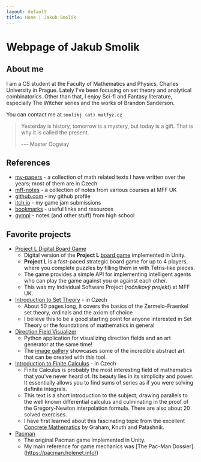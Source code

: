 ```yaml
---
layout: default
title: Home | Jakub Smolik
---
```


# Webpage of Jakub Smolik

## About me

I am a CS student at the Faculty of Mathematics and Physics, Charles University in Prague. Lately I've been focusing on set theory and analytical combinatorics. Other than that, I enjoy Sci-fi and Fantasy literature, especially The Witcher series and the works of Brandon Sanderson.

You can contact me at `smolikj (at) matfyz.cz`

> Yesterday is history, tomorrow is a mystery, but today is a gift. That is why it is called the present.
>
> --- Master Oogway

## References

- [my-papers](papers) - a collection of math related texts I have written over the years; most of them are in Czech
- [mff-notes](mff-notes) - a collection of notes from various courses at MFF UK
- [github.com](https://github.com/couleslaw) - my github profile
- [itch.io](https://itch.io/profile/couleslaw) - my game jam submissions
- [bookmarks](bookmarks.html) - useful links and resources
- [gympl](gympl) - notes (and other stuff) from high school

## Favorite projects

- [Project L Digital Board Game](https://github.com/Couleslaw/Project-L)
  - Digital version of the **Project L** [board game](https://www.boardcubator.com/games/project-l/) implemented in Unity.
  - **Project L** is a fast-paced strategic board game for up to 4 players, where you complete puzzles by filling them in with Tetris-like pieces.
  - The game provides a simple API for implementing intelligent agents who can play the game against you or against each other.
  - This was my Individual Software Project (_ročníkový projekt_) at MFF UK.
- [Introduction to Set Theory](https://raw.githack.com/Couleslaw/my-papers/main/cs/Introduction_To_Set_Theory.pdf) - in Czech
  - About 50 pages long, it covers the basics of the Zermelo-Fraenkel set theory, ordinals and the axiom of choice
  - I believe this to be a good starting point for anyone interested in Set Theory or the foundations of mathematics in general
- [Direction Field Visualizer](https://github.com/Couleslaw/Direction-Field-Visualizer)
  - Python application for visualizing direction fields and an art generator at the same time!
  - The [image gallery](https://github.com/Couleslaw/Direction-Field-Visualizer/wiki/gallery) showcases some of the incredible abstract art that can be created with this tool.
- [Introduction to Finite Calculus](https://raw.githack.com/Couleslaw/my-papers/main/cs/Finite_Calculus.pdf) - in Czech
  - Finite Calculus is probably the most interesting field of mathematics that you've never heard of. Its beauty lies in its simplicity and power. It essentially allows you to find sums of series as if you were solving definite integrals.
  - This text is a short introduction to the subject, drawing parallels to the well known differential calculus and culminating in the proof of the Gregory-Newton interpolation formula. There are also about 20 solved exercises.
  - I have first learned about this fascinating topic from the excellent [Concrete Mathematics](https://en.wikipedia.org/wiki/Concrete_Mathematics) by Graham, Knuth and Patashnik.
- [Pacman](https://github.com/Couleslaw/Pac-man)
  - The original Pacman game implemented in Unity.
  - My main reference for game mechanics was [The Pac-Man Dossier].(https://pacman.holenet.info/)
